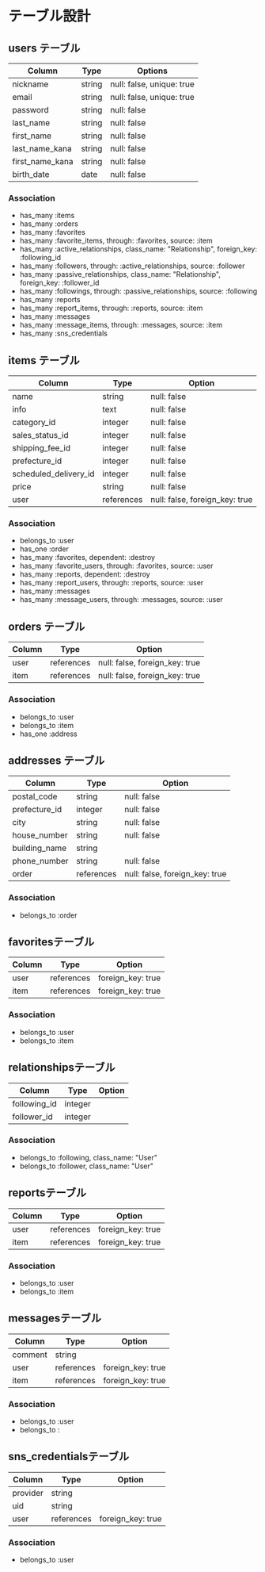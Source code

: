 # テーブル設計

## users テーブル

| Column          | Type    | Options                   |
| --------------- | ------- | ------------------------- |
| nickname        | string  | null: false, unique: true |
| email           | string  | null: false, unique: true |
| password        | string  | null: false               |
| last_name       | string  | null: false               |
| first_name      | string  | null: false               |
| last_name_kana  | string  | null: false               |
| first_name_kana | string  | null: false               |
| birth_date      | date    | null: false               |

### Association

- has_many :items
- has_many :orders
- has_many :favorites
- has_many :favorite_items, through: :favorites, source: :item
- has_many :active_relationships, class_name: "Relationship", foreign_key: :following_id
- has_many :followers, through: :active_relationships, source: :follower
- has_many :passive_relationships, class_name: "Relationship", foreign_key: :follower_id
- has_many :followings, through: :passive_relationships, source: :following
- has_many :reports
- has_many :report_items, through: :reports, source: :item
- has_many :messages
- has_many :message_items, through: :messages, source: :item
- has_many :sns_credentials

## items テーブル

| Column                | Type       | Option                         |
| --------------------- | ---------- | ------------------------------ |
| name                  | string     | null: false                    |
| info                  | text       | null: false                    |
| category_id           | integer    | null: false                    |
| sales_status_id       | integer    | null: false                    |
| shipping_fee_id       | integer    | null: false                    |
| prefecture_id         | integer    | null: false                    |
| scheduled_delivery_id | integer    | null: false                    |
| price                 | string     | null: false                    |
| user                  | references | null: false, foreign_key: true |

### Association

- belongs_to :user
- has_one :order
- has_many :favorites, dependent: :destroy
- has_many :favorite_users, through: :favorites, source: :user
- has_many :reports, dependent: :destroy
- has_many :report_users, through: :reports, source: :user
- has_many :messages
- has_many :message_users, through: :messages, source: :user

## orders テーブル

| Column           | Type       | Option                         |
| ---------------- | ---------- | ------------------------------ |
| user             | references | null: false, foreign_key: true |
| item             | references | null: false, foreign_key: true |

### Association

- belongs_to :user
- belongs_to :item
- has_one :address

## addresses テーブル

| Column          | Type       | Option                         |
| --------------- | ---------- | ------------------------------ |
| postal_code     | string     | null: false                    |
| prefecture_id   | integer    | null: false                    |
| city            | string     | null: false                    |
| house_number    | string     | null: false                    |
| building_name   | string     |                                |
| phone_number    | string     | null: false                    |
| order           | references | null: false, foreign_key: true |

### Association

- belongs_to :order

## favoritesテーブル

| Column | Type       | Option            |
| ------ | ---------- | ----------------- |
| user   | references | foreign_key: true |
| item   | references | foreign_key: true |


### Association

- belongs_to :user
- belongs_to :item

## relationshipsテーブル

| Column       | Type    | Option |
| ------------ | ------- | ------ |
| following_id | integer |        |
| follower_id  | integer |        |

### Association

- belongs_to :following, class_name: "User"
- belongs_to :follower, class_name: "User"

## reportsテーブル

| Column | Type       | Option            |
| ------ | ---------- | ----------------- |
| user   | references | foreign_key: true |
| item   | references | foreign_key: true |


### Association

- belongs_to :user
- belongs_to :item

## messagesテーブル

| Column  | Type       | Option            |
| ------- | ---------- | ----------------- |
| comment | string     |                   |
| user    | references | foreign_key: true |
| item    | references | foreign_key: true |


### Association

- belongs_to :user
- belongs_to :

## sns_credentialsテーブル

| Column   | Type       | Option            |
| -------- | ---------- | ----------------- |
| provider | string     |                   |
| uid      | string     |                   |
| user     | references | foreign_key: true |


### Association

- belongs_to :user